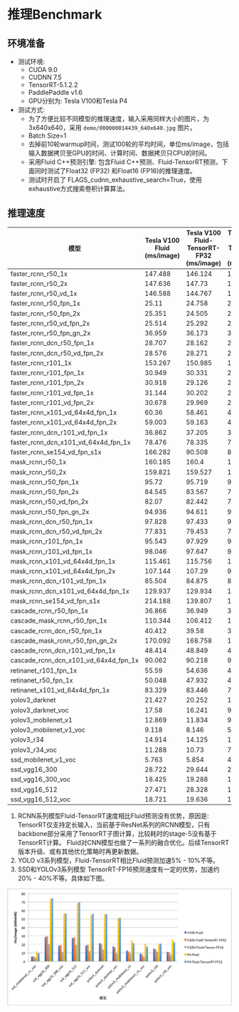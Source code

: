 # 推理Benchmark

## 环境准备
- 测试环境:
  - CUDA 9.0
  - CUDNN 7.5
  - TensorRT-5.1.2.2
  - PaddlePaddle v1.6
  - GPU分别为: Tesla V100和Tesla P4
- 测试方式:
  - 为了方便比较不同模型的推理速度，输入采用同样大小的图片，为 3x640x640，采用 `demo/000000014439_640x640.jpg` 图片。
  - Batch Size=1
  - 去掉前10轮warmup时间，测试100轮的平均时间，单位ms/image，包括输入数据拷贝至GPU的时间、计算时间、数据拷贝只CPU的时间。
  - 采用Fluid C++预测引擎: 包含Fluid C++预测、Fluid-TensorRT预测，下面同时测试了Float32 (FP32) 和Float16 (FP16)的推理速度。
  - 测试时开启了 FLAGS_cudnn_exhaustive_search=True，使用exhaustive方式搜索卷积计算算法。

## 推理速度


| 模型                                  | Tesla V100 Fluid   (ms/image) | Tesla V100   Fluid-TensorRT-FP32 (ms/image) | Tesla V100   Fluid-TensorRT-FP16 (ms/image) | Tesla P4 Fluid   (ms/image) | Tesla P4   Fluid-TensorRT-FP32 (ms/image) |
| ------------------------------------- | ----------------------------- | ------------------------------------------- | ------------------------------------------- | --------------------------- | ----------------------------------------- |
| faster_rcnn_r50_1x                    | 147.488                       | 146.124                                     | 142.416                                     | 471.547                     | 471.631                                   |
| faster_rcnn_r50_2x                    | 147.636                       | 147.73                                      | 141.664                                     | 471.548                     | 472.86                                    |
| faster_rcnn_r50_vd_1x                 | 146.588                       | 144.767                                     | 141.208                                     | 459.357                     | 457.852                                   |
| faster_rcnn_r50_fpn_1x                | 25.11                         | 24.758                                      | 20.744                                      | 59.411                      | 57.585                                    |
| faster_rcnn_r50_fpn_2x                | 25.351                        | 24.505                                      | 20.509                                      | 59.594                      | 57.591                                    |
| faster_rcnn_r50_vd_fpn_2x             | 25.514                        | 25.292                                      | 21.097                                      | 61.026                      | 58.377                                    |
| faster_rcnn_r50_fpn_gn_2x             | 36.959                        | 36.173                                      | 32.356                                      | 101.339                     | 101.212                                   |
| faster_rcnn_dcn_r50_fpn_1x            | 28.707                        | 28.162                                      | 27.503                                      | 68.154                      | 67.443                                    |
| faster_rcnn_dcn_r50_vd_fpn_2x         | 28.576                        | 28.271                                      | 27.512                                      | 68.959                      | 68.448                                    |
| faster_rcnn_r101_1x                   | 153.267                       | 150.985                                     | 144.849                                     | 490.104                     | 486.836                                   |
| faster_rcnn_r101_fpn_1x               | 30.949                        | 30.331                                      | 24.021                                      | 73.591                      | 69.736                                    |
| faster_rcnn_r101_fpn_2x               | 30.918                        | 29.126                                      | 23.677                                      | 73.563                      | 70.32                                     |
| faster_rcnn_r101_vd_fpn_1x            | 31.144                        | 30.202                                      | 23.57                                       | 74.767                      | 70.773                                    |
| faster_rcnn_r101_vd_fpn_2x            | 30.678                        | 29.969                                      | 23.327                                      | 74.882                      | 70.842                                    |
| faster_rcnn_x101_vd_64x4d_fpn_1x      | 60.36                         | 58.461                                      | 45.172                                      | 132.178                     | 131.734                                   |
| faster_rcnn_x101_vd_64x4d_fpn_2x      | 59.003                        | 59.163                                      | 46.065                                      | 131.422                     | 132.186                                   |
| faster_rcnn_dcn_r101_vd_fpn_1x        | 36.862                        | 37.205                                      | 36.539                                      | 93.273                      | 92.616                                    |
| faster_rcnn_dcn_x101_vd_64x4d_fpn_1x  | 78.476                        | 78.335                                      | 77.559                                      | 185.976                     | 185.996                                   |
| faster_rcnn_se154_vd_fpn_s1x          | 166.282                       | 90.508                                      | 80.738                                      | 304.653                     | 193.234                                   |
| mask_rcnn_r50_1x                      | 160.185                       | 160.4                                       | 160.322                                     | -                           | -                                         |
| mask_rcnn_r50_2x                      | 159.821                       | 159.527                                     | 160.41                                      | -                           | -                                         |
| mask_rcnn_r50_fpn_1x                  | 95.72                         | 95.719                                      | 92.455                                      | 259.8                       | 258.04                                    |
| mask_rcnn_r50_fpn_2x                  | 84.545                        | 83.567                                      | 79.269                                      | 227.284                     | 222.975                                   |
| mask_rcnn_r50_vd_fpn_2x               | 82.07                         | 82.442                                      | 77.187                                      | 223.75                      | 221.683                                   |
| mask_rcnn_r50_fpn_gn_2x               | 94.936                        | 94.611                                      | 91.42                                       | 265.468                     | 263.76                                    |
| mask_rcnn_dcn_r50_fpn_1x              | 97.828                        | 97.433                                      | 93.76                                       | 256.295                     | 258.056                                   |
| mask_rcnn_dcn_r50_vd_fpn_2x           | 77.831                        | 79.453                                      | 76.983                                      | 205.469                     | 204.499                                   |
| mask_rcnn_r101_fpn_1x                 | 95.543                        | 97.929                                      | 90.314                                      | 252.997                     | 250.782                                   |
| mask_rcnn_r101_vd_fpn_1x              | 98.046                        | 97.647                                      | 90.272                                      | 261.286                     | 262.108                                   |
| mask_rcnn_x101_vd_64x4d_fpn_1x        | 115.461                       | 115.756                                     | 102.04                                      | 296.066                     | 293.62                                    |
| mask_rcnn_x101_vd_64x4d_fpn_2x        | 107.144                       | 107.29                                      | 97.275                                      | 267.636                     | 267.577                                   |
| mask_rcnn_dcn_r101_vd_fpn_1x          | 85.504                        | 84.875                                      | 84.907                                      | 225.202                     | 226.585                                   |
| mask_rcnn_dcn_x101_vd_64x4d_fpn_1x    | 129.937                       | 129.934                                     | 127.804                                     | 326.786                     | 326.161                                   |
| mask_rcnn_se154_vd_fpn_s1x            | 214.188                       | 139.807                                     | 121.516                                     | 440.391                     | 439.727                                   |
| cascade_rcnn_r50_fpn_1x               | 36.866                        | 36.949                                      | 36.637                                      | 101.851                     | 101.912                                   |
| cascade_mask_rcnn_r50_fpn_1x          | 110.344                       | 106.412                                     | 100.367                                     | 301.703                     | 297.739                                   |
| cascade_rcnn_dcn_r50_fpn_1x           | 40.412                        | 39.58                                       | 39.853                                      | 110.346                     | 110.077                                   |
| cascade_mask_rcnn_r50_fpn_gn_2x       | 170.092                       | 168.758                                     | 163.298                                     | 527.998                     | 529.59                                    |
| cascade_rcnn_dcn_r101_vd_fpn_1x       | 48.414                        | 48.849                                      | 48.701                                      | 134.9                       | 134.846                                   |
| cascade_rcnn_dcn_x101_vd_64x4d_fpn_1x | 90.062                        | 90.218                                      | 90.009                                      | 228.67                      | 228.396                                   |
| retinanet_r101_fpn_1x                 | 55.59                         | 54.636                                      | 48.489                                      | 90.394                      | 83.951                                    |
| retinanet_r50_fpn_1x                  | 50.048                        | 47.932                                      | 44.385                                      | 73.819                      | 70.282                                    |
| retinanet_x101_vd_64x4d_fpn_1x        | 83.329                        | 83.446                                      | 70.76                                       | 145.936                     | 146.168                                   |
| yolov3_darknet                        | 21.427                        | 20.252                                      | 13.856                                      | 55.173                      | 55.692                                    |
| yolov3_darknet_voc                    | 17.58                         | 16.241                                      | 9.473                                       | 51.049                      | 51.249                                    |
| yolov3_mobilenet_v1                   | 12.869                        | 11.834                                      | 9.408                                       | 24.887                      | 21.352                                    |
| yolov3_mobilenet_v1_voc               | 9.118                         | 8.146                                       | 5.575                                       | 20.787                      | 17.169                                    |
| yolov3_r34                            | 14.914                        | 14.125                                      | 11.176                                      | 20.798                      | 20.822                                    |
| yolov3_r34_voc                        | 11.288                        | 10.73                                       | 7.7                                         | 25.874                      | 22.399                                    |
| ssd_mobilenet_v1_voc                  | 5.763                         | 5.854                                       | 4.589                                       | 11.75                       | 9.485                                     |
| ssd_vgg16_300                         | 28.722                        | 29.644                                      | 20.399                                      | 73.707                      | 74.531                                    |
| ssd_vgg16_300_voc                     | 18.425                        | 19.288                                      | 11.298                                      | 56.297                      | 56.201                                    |
| ssd_vgg16_512                         | 27.471                        | 28.328                                      | 19.328                                      | 68.685                      | 69.808                                    |
| ssd_vgg16_512_voc                     | 18.721                        | 19.636                                      | 12.004                                      | 54.688                      | 56.174                                    |

1. RCNN系列模型Fluid-TensorRT速度相比Fluid预测没有优势，原因是: TensorRT仅支持定长输入，当前基于ResNet系列的RCNN模型，只有backbone部分采用了TensorRT子图计算，比较耗时的stage-5没有基于TensorRT计算。 Fluid对CNN模型也做了一系列的融合优化。后续TensorRT版本升级、或有其他优化策略时再更新数据。
2. YOLO v3系列模型，Fluid-TensorRT相比Fluid预测加速5% - 10%不等。
3. SSD和YOLOv3系列模型 TensorRT-FP16预测速度有一定的优势，加速约20% - 40%不等。具体如下图。


![](../../images/bench_ssd_yolo_infer.png)
